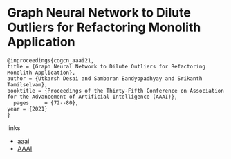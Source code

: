 # Graph Neural Network to Dilute Outliers for Refactoring Monolith Application

```
@inproceedings{cogcn_aaai21,
title = {Graph Neural Network to Dilute Outliers for Refactoring Monolith Application},
author = {Utkarsh Desai and Sambaran Bandyopadhyay and Srikanth Tamilselvam},
booktitle = {Proceedings of the Thirty-Fifth Conference on Association for the Advancement of Artificial Intelligence (AAAI)},
  pages	    = {72--80},
year = {2021}
}
```

links
- [aaai](https://www.aaai.org/AAAI21Papers/AAAI-2360.DesaiU.pdf)
- [AAAI](https://ojs.aaai.org/index.php/AAAI/article/view/16079)